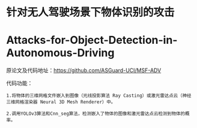 # 针对无人驾驶场景下物体识别的攻击
# Attacks-for-Object-Detection-in-Autonomous-Driving

原论文及代码地址：https://github.com/ASGuard-UCI/MSF-ADV

代码功能：

    1.将物体的三维网格文件嵌入到图像（光线投影算法 Ray Casting）或激光雷达点云（神经三维网格渲染器 Neural 3D Mesh Renderer）中。

    2.调用YOLOv3算法和Cnn_seg算法，检测嵌入了物体的图像和激光雷达点云检测到物体的概率。

